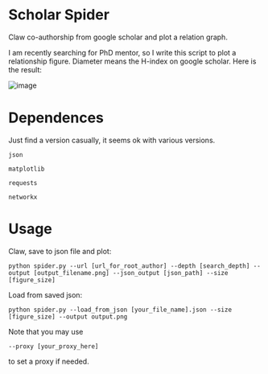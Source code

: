 # Scholar Spider
Claw co-authorship from google scholar and plot a relation graph.

I am recently searching for PhD mentor, so I write this script to plot a relationship figure. Diameter means the H-index on google scholar. Here is the result:

![image](https://github.com/RisingEntropy/scholar-spider/assets/69978374/6435fe85-323e-4256-a475-bcbdff54d97c)

# Dependences
Just find a version casually, it seems ok with various versions.
```
json

matplotlib

requests

networkx
```
# Usage
Claw, save to json file and plot:
```
python spider.py --url [url_for_root_author] --depth [search_depth] --output [output_filename.png] --json_output [json_path] --size [figure_size]
```
Load from saved json:
```
python spider.py --load_from_json [your_file_name].json --size [figure_size] --output output.png
```

Note that you may use
```
--proxy [your_proxy_here]
```
to set a proxy if needed.

